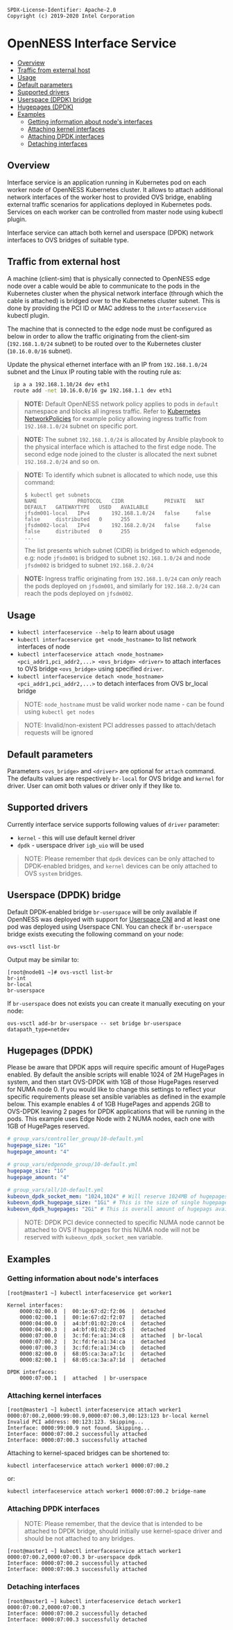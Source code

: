 ```text
SPDX-License-Identifier: Apache-2.0
Copyright (c) 2019-2020 Intel Corporation
```
<!-- omit in toc -->
# OpenNESS Interface Service
- [Overview](#overview)
- [Traffic from external host](#traffic-from-external-host)
- [Usage](#usage)
- [Default parameters](#default-parameters)
- [Supported drivers](#supported-drivers)
- [Userspace (DPDK) bridge](#userspace-dpdk-bridge)
- [Hugepages (DPDK)](#hugepages-dpdk)
- [Examples](#examples)
  - [Getting information about node's interfaces](#getting-information-about-nodes-interfaces)
  - [Attaching kernel interfaces](#attaching-kernel-interfaces)
  - [Attaching DPDK interfaces](#attaching-dpdk-interfaces)
  - [Detaching interfaces](#detaching-interfaces)

## Overview

Interface service is an application running in Kubernetes pod on each worker node of OpenNESS Kubernetes cluster. It allows to attach additional network interfaces of the worker host to provided OVS bridge, enabling external traffic scenarios for applications deployed in Kubernetes pods. Services on each worker can be controlled from master node using kubectl plugin.

Interface service can attach both kernel and userspace (DPDK) network interfaces to OVS bridges of suitable type.

## Traffic from external host

A machine (client-sim) that is physically connected to OpenNESS edge node over a cable would be able to communicate to the pods in the Kubernetes cluster when the physical network interface (through which the cable is attached) is bridged over to the Kubernetes cluster subnet. This is done by providing the PCI ID or MAC address to the `interfaceservice` kubectl plugin.

The machine that is connected to the edge node must be configured as below in order to allow the traffic originating from the client-sim (`192.168.1.0/24` subnet) to be routed over to the Kubernetes cluster (`10.16.0.0/16` subnet).

Update the physical ethernet interface with an IP from `192.168.1.0/24` subnet and the Linux IP routing table with the routing rule as:
```bash
  ip a a 192.168.1.10/24 dev eth1
  route add -net 10.16.0.0/16 gw 192.168.1.1 dev eth1
```

> **NOTE:** Default OpenNESS network policy applies to pods in `default` namespace and blocks all ingress traffic. Refer to [Kubernetes NetworkPolicies](https://github.com/open-ness/ido-specs/blob/master/doc/applications-onboard/network-edge-applications-onboarding.md#applying-kubernetes-network-policies) for example policy allowing ingress traffic from `192.168.1.0/24` subnet on specific port.

> **NOTE:** The subnet `192.168.1.0/24` is allocated by Ansible playbook to the physical interface which is attached to the first edge node. The second edge node joined to the cluster is allocated the next subnet `192.168.2.0/24` and so on.

> **NOTE:** To identify which subnet is allocated to which node, use this command:
>  ```shell
>  $ kubectl get subnets
>  NAME             PROTOCOL   CIDR             PRIVATE   NAT     DEFAULT   GATEWAYTYPE   USED   AVAILABLE
>  jfsdm001-local   IPv4       192.168.1.0/24   false     false   false     distributed   0      255
>  jfsdm002-local   IPv4       192.168.2.0/24   false     false   false     distributed   0      255
>  ...
>  ```
>
> The list presents which subnet (CIDR) is bridged to which edgenode, e.g: node `jfsdm001` is bridged to subnet `192.168.1.0/24` and node `jfsdm002` is bridged to subnet `192.168.2.0/24`

> **NOTE:** Ingress traffic originating from `192.168.1.0/24` can *only* reach the pods deployed on `jfsdm001`, and similarly for `192.168.2.0/24` can reach the pods deployed on `jfsdm002`.

## Usage

* `kubectl interfaceservice --help` to learn about usage
* `kubectl interfaceservice get <node_hostname>` to list network interfaces of node
* `kubectl interfaceservice attach <node_hostname> <pci_addr1,pci_addr2,...> <ovs_bridge> <driver>` to attach interfaces to OVS bridge `<ovs_bridge>` using specified `driver`.
* `kubectl interfaceservice detach <node_hostname> <pci_addr1,pci_addr2,...>` to detach interfaces from OVS br_local bridge

> NOTE: `node_hostname` must be valid worker node name - can be found using `kubectl get nodes`

> NOTE: Invalid/non-existent PCI addresses passed to attach/detach requests will be ignored

## Default parameters

Parameters `<ovs_bridge>` and `<driver>` are optional for `attach` command. The defaults values are respectively `br-local` for OVS bridge and `kernel` for driver. User can omit both values or driver only if they like to.

## Supported drivers

Currently interface service supports following values of `driver` parameter:
- `kernel` - this will use default kernel driver
- `dpdk` - userspace driver `igb_uio` will be used

> NOTE: Please remember that `dpdk` devices can be only attached to DPDK-enabled bridges, and `kernel` devices can be only attached to OVS `system` bridges.

## Userspace (DPDK) bridge

Default DPDK-enabled bridge `br-userspace` will be only available if OpenNESS was deployed with support for [Userspace CNI](https://github.com/open-ness/ido-specs/blob/master/doc/dataplane/openness-userspace-cni.md) and at least one pod was deployed using Userspace CNI. You can check if `br-userspace` bridge exists executing the following command on your node:

```shell
ovs-vsctl list-br
```

Output may be similar to:

```shell
[root@node01 ~]# ovs-vsctl list-br
br-int
br-local
br-userspace
```

If `br-userspace` does not exists you can create it manually executing on your node:

```shell
ovs-vsctl add-br br-userspace -- set bridge br-userspace datapath_type=netdev
```

## Hugepages (DPDK)

Please be aware that DPDK apps will require specific amount of HugePages enabled. By default the ansible scripts will enable 1024 of 2M HugePages in system, and then start OVS-DPDK with 1GB of those HugePages reserved for NUMA node 0. If you would like to change this settings to reflect your specific requirements please set ansible variables as defined in the example below. This example enables 4 of 1GB HugePages and appends 2GB to OVS-DPDK leaving 2 pages for DPDK applications that will be running in the pods. This example uses Edge Node with 2 NUMA nodes, each one with 1GB of HugePages reserved.

```yaml
# group_vars/controller_group/10-default.yml
hugepage_size: "1G"
hugepage_amount: "4"
```

```yaml
# group_vars/edgenode_group/10-default.yml
hugepage_size: "1G"
hugepage_amount: "4"
```

```yaml
# group_vars/all/10-default.yml
kubeovn_dpdk_socket_mem: "1024,1024" # Will reserve 1024MB of hugepages for NUNA node 0 and NUMA node 1 respectively.
kubeovn_dpdk_hugepage_size: "1Gi" # This is the size of single hugepage to be used by DPDK. Can be 1Gi or 2Mi.
kubeovn_dpdk_hugepages: "2Gi" # This is overall amount of hugepags available to DPDK.
```

> NOTE: DPDK PCI device connected to specific NUMA node cannot be attached to OVS if hugepages for this NUMA node will not be reserved with `kubeovn_dpdk_socket_mem` variable.

## Examples

### Getting information about node's interfaces
```shell
[root@master1 ~] kubectl interfaceservice get worker1

Kernel interfaces:
	0000:02:00.0  |  00:1e:67:d2:f2:06  |  detached
	0000:02:00.1  |  00:1e:67:d2:f2:07  |  detached
	0000:04:00.0  |  a4:bf:01:02:20:c4  |  detached
	0000:04:00.3  |  a4:bf:01:02:20:c5  |  detached
	0000:07:00.0  |  3c:fd:fe:a1:34:c8  |  attached  | br-local
	0000:07:00.2  |  3c:fd:fe:a1:34:ca  |  detached
	0000:07:00.3  |  3c:fd:fe:a1:34:cb  |  detached
	0000:82:00.0  |  68:05:ca:3a:a7:1c  |  detached
	0000:82:00.1  |  68:05:ca:3a:a7:1d  |  detached

DPDK interfaces:
	0000:07:00.1  |  attached  | br-userspace
```

### Attaching kernel interfaces
```shell
[root@master1 ~] kubectl interfaceservice attach worker1 0000:07:00.2,0000:99:00.9,0000:07:00.3,00:123:123 br-local kernel
Invalid PCI address: 00:123:123. Skipping...
Interface: 0000:99:00.9 not found. Skipping...
Interface: 0000:07:00.2 successfully attached
Interface: 0000:07:00.3 successfully attached
```

Attaching to kernel-spaced bridges can be shortened to:

```shell
kubectl interfaceservice attach worker1 0000:07:00.2
```
or:

```shell
kubectl interfaceservice attach worker1 0000:07:00.2 bridge-name
```

### Attaching DPDK interfaces

> NOTE: Please remember, that the device that is intended to be attached to DPDK bridge, should initially use kernel-space driver and should be not attached to any bridges.
```shell
[root@master1 ~] kubectl interfaceservice attach worker1 0000:07:00.2,0000:07:00.3 br-userspace dpdk
Interface: 0000:07:00.2 successfully attached
Interface: 0000:07:00.3 successfully attached
```

### Detaching interfaces
```shell
[root@master1 ~] kubectl interfaceservice detach worker1 0000:07:00.2,0000:07:00.3
Interface: 0000:07:00.2 successfully detached
Interface: 0000:07:00.3 successfully detached
```
